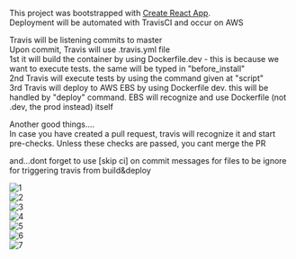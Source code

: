 This project was bootstrapped with [Create React App](https://github.com/facebook/create-react-app).  
Deployment will be automated with TravisCI and occur on AWS  

Travis will be listening commits to master  
Upon commit, Travis will use .travis.yml file   
1st it will build the container by using Dockerfile.dev - this is because we want to execute tests. the same will be typed in "before_install"  
2nd Travis will execute tests by using the command given at "script"  
3rd Travis will deploy to AWS EBS by using Dockerfile dev. this will be handled by "deploy" command. EBS will recognize and use Dockerfile (not .dev, the prod instead) itself  

Another good things....  
In case you have created a pull request, travis will recognize it and start pre-checks. Unless these checks are passed, you cant merge the PR  

and...dont forget to use [skip ci] on commit messages for files to be ignore for triggering travis from build&deploy  

![1](https://github.com/emirkorkmaz/cloudera-quickstart-docker-compose/blob/master/misc/images/1.png "1")  
![2](https://github.com/emirkorkmaz/cloudera-quickstart-docker-compose/blob/master/misc/images/2.png "2")  
![3](https://github.com/emirkorkmaz/cloudera-quickstart-docker-compose/blob/master/misc/images/3.png "3")  
![4](https://github.com/emirkorkmaz/cloudera-quickstart-docker-compose/blob/master/misc/images/4.png "4")  
![5](https://github.com/emirkorkmaz/cloudera-quickstart-docker-compose/blob/master/misc/images/5.png "5")  
![6](https://github.com/emirkorkmaz/cloudera-quickstart-docker-compose/blob/master/misc/images/6.png "6")  
![7](https://github.com/emirkorkmaz/cloudera-quickstart-docker-compose/blob/master/misc/images/7.png "7")  
